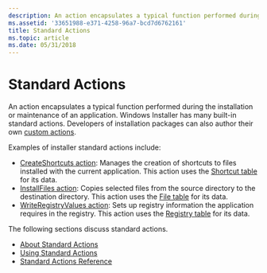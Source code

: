 ```yaml
---
description: An action encapsulates a typical function performed during the installation or maintenance of an application. Windows Installer has many built-in standard actions. Developers of installation packages can also author their own custom actions.
ms.assetid: '33651988-e371-4258-96a7-bcd7d6762161'
title: Standard Actions
ms.topic: article
ms.date: 05/31/2018
---
```


# Standard Actions

An action encapsulates a typical function performed during the installation or maintenance of an application. Windows Installer has many built-in standard actions. Developers of installation packages can also author their own [custom actions](custom-actions.md).

Examples of installer standard actions include:

-   [CreateShortcuts action](createshortcuts-action.md): Manages the creation of shortcuts to files installed with the current application. This action uses the [Shortcut table](shortcut-table.md) for its data.
-   [InstallFiles action](installfiles-action.md): Copies selected files from the source directory to the destination directory. This action uses the [File table](file-table.md) for its data.
-   [WriteRegistryValues action](writeregistryvalues-action.md): Sets up registry information the application requires in the registry. This action uses the [Registry table](registry-table.md) for its data.

The following sections discuss standard actions.

-   [About Standard Actions](about-standard-actions.md)
-   [Using Standard Actions](using-standard-actions.md)
-   [Standard Actions Reference](standard-actions-reference.md)

 

 



